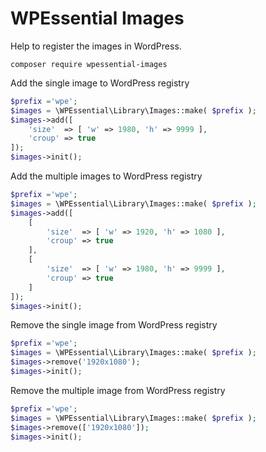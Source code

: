 # WPEssential Images
Help to register the images in WordPress.

`composer require wpessential-images`

Add the single image to WordPress registry

```php
$prefix ='wpe';
$images = \WPEssential\Library\Images::make( $prefix );
$images->add([
	'size'  => [ 'w' => 1980, 'h' => 9999 ],
	'croup' => true
]);
$images->init();
```

Add the multiple images to WordPress registry

```php
$prefix ='wpe';
$images = \WPEssential\Library\Images::make( $prefix );
$images->add([
	[
		'size'  => [ 'w' => 1920, 'h' => 1080 ],
		'croup' => true
	],
	[
		'size'  => [ 'w' => 1980, 'h' => 9999 ],
		'croup' => true
	]
]);
$images->init();
```

Remove the single image from WordPress registry

```php
$prefix ='wpe';
$images = \WPEssential\Library\Images::make( $prefix );
$images->remove('1920x1080');
$images->init();
```

Remove the multiple image from WordPress registry

```php
$prefix ='wpe';
$images = \WPEssential\Library\Images::make( $prefix );
$images->remove(['1920x1080']);
$images->init();
```
